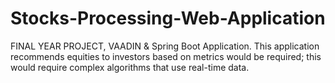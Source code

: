 # Stocks-Processing-Web-Application
FINAL YEAR PROJECT, VAADIN &amp; Spring Boot Application. This application recommends equities to investors based on metrics would be required; this would require complex algorithms that use real-time data.
